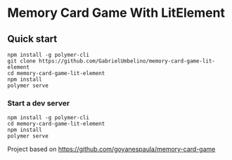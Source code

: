 # Memory Card Game With LitElement


## Quick start

```
npm install -g polymer-cli
git clone https://github.com/GabrielUmbelino/memory-card-game-lit-element
cd memory-card-game-lit-element
npm install
polymer serve
```

### Start a dev server

```
npm install -g polymer-cli
cd memory-card-game-lit-element
npm install
polymer serve
```
Project based on https://github.com/goyanespaula/memory-card-game
